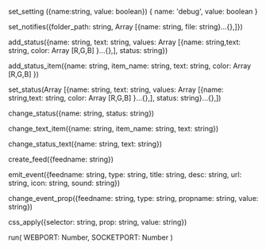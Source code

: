 set_setting ({name:string, value: boolean})
  { name: 'debug', value: boolean }

set_notifies({folder_path: string, Array [{name: string, file: string}...{},]})

add_status({name: string, text: string, values: Array [{name: string,text: string, color: Array [R,G,B] }...{},], status: string})

add_status_item({name: string, item_name: string, text: string, color: Array [R,G,B] })

set_status(Array [{name: string, text: string, values: Array [{name: string,text: string, color: Array [R,G,B] }...{},], status: string}...{},])

change_status({name: string, status: string})

change_text_item({name: string, item_name: string, text: string})

change_status_text({name: string, text: string})

create_feed({feedname: string})

emit_event({feedname: string, type: string, title: string, desc: string, url: string, icon: string, sound: string})

change_event_prop({feedname: string, type: string, propname: string, value: string})

css_apply({selector: string, prop: string, value: string})

run( WEBPORT: Number, SOCKETPORT: Number )






